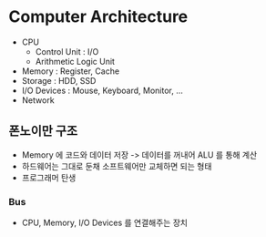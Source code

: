 # Computer Architecture

* CPU
  * Control Unit : I/O
  * Arithmetic Logic Unit
* Memory : Register, Cache
* Storage : HDD, SSD
* I/O Devices : Mouse, Keyboard, Monitor, ...
* Network

## 폰노이만 구조

* Memory 에 코드와 데이터 저장 -> 데이터를 꺼내어 ALU 를 통해 계산
* 하드웨어는 그대로 둔채 소프트웨어만 교체하면 되는 형태
* 프로그래머 탄생

### Bus

* CPU, Memory, I/O Devices 를 연결해주는 장치
